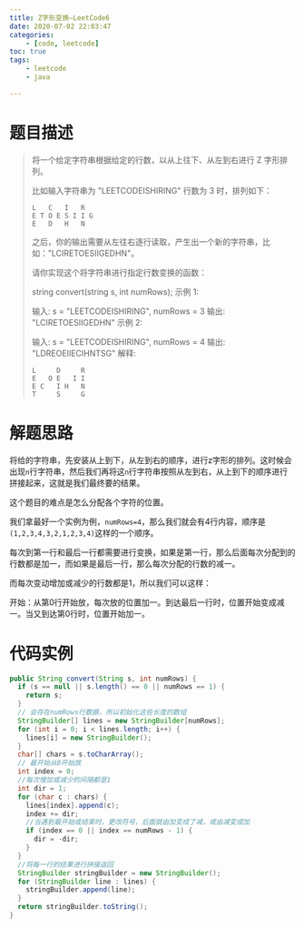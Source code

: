 ```yaml
---
title: Z字形变换—LeetCode6
date: 2020-07-02 22:03:47
categories: 
	- [code, leetcode]
toc: true
tags: 
	- leetcode
	- java

---
```


# 题目描述

> 将一个给定字符串根据给定的行数，以从上往下、从左到右进行 Z 字形排列。
>
> 比如输入字符串为 "LEETCODEISHIRING" 行数为 3 时，排列如下：
>
> ```
> L   C   I   R
> E T O E S I I G
> E   D   H   N
> ```
>
> 之后，你的输出需要从左往右逐行读取，产生出一个新的字符串，比如："LCIRETOESIIGEDHN"。
>
> 请你实现这个将字符串进行指定行数变换的函数：
>
> string convert(string s, int numRows);
> 示例 1:
>
> 输入: s = "LEETCODEISHIRING", numRows = 3
> 输出: "LCIRETOESIIGEDHN"
> 示例 2:
>
> 输入: s = "LEETCODEISHIRING", numRows = 4
> 输出: "LDREOEIIECIHNTSG"
> 解释:
>
> ```
> L     D     R
> E   O E   I I
> E C   I H   N
> T     S     G
> ```

<!--more-->

# 解题思路

将给的字符串，先安装从上到下，从左到右的顺序，进行z字形的排列。这时候会出现`n`行字符串，然后我们再将这`n`行字符串按照从左到右，从上到下的顺序进行拼接起来，这就是我们最终要的结果。

这个题目的难点是怎么分配各个字符的位置。

我们拿最好一个实例为例，`numRows=4`，那么我们就会有4行内容，顺序是`(1,2,3,4,3,2,1,2,3,4)`这样的一个顺序。

每次到第一行和最后一行都需要进行变换，如果是第一行，那么后面每次分配到的行数都是加一，而如果是最后一行，那么每次分配的行数的减一。

而每次变动增加或减少的行数都是1，所以我们可以这样：

开始：从第0行开始放，每次放的位置加一。到达最后一行时，位置开始变成减一。当又到达第0行时，位置开始加一。

# 代码实例

```java
public String convert(String s, int numRows) {
  if (s == null || s.length() == 0 || numRows == 1) {
    return s;
  }
  // 会存在numRows行数据，所以初始化这些长度的数组
  StringBuilder[] lines = new StringBuilder[numRows];
  for (int i = 0; i < lines.length; i++) {
    lines[i] = new StringBuilder();
  }
  char[] chars = s.toCharArray();
  // 最开始从0开始放
  int index = 0;
  //每次增加或减少的间隔都是1
  int dir = 1;
  for (char c : chars) {
    lines[index].append(c);
    index += dir;
    //当遇到最开始或结束时，更改符号，后面就由加变成了减，或由减变成加
    if (index == 0 || index == numRows - 1) {
      dir = -dir;
    }
  }
  //将每一行的结果进行拼接返回
  StringBuilder stringBuilder = new StringBuilder();
  for (StringBuilder line : lines) {
    stringBuilder.append(line);
  }
  return stringBuilder.toString();
}
```

